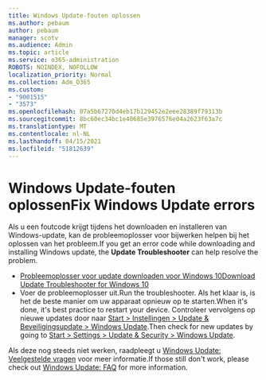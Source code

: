 ```yaml
---
title: Windows Update-fouten oplossen
ms.author: pebaum
author: pebaum
manager: scotv
ms.audience: Admin
ms.topic: article
ms.service: o365-administration
ROBOTS: NOINDEX, NOFOLLOW
localization_priority: Normal
ms.collection: Adm_O365
ms.custom:
- "9001515"
- "3573"
ms.openlocfilehash: 07a5b67270d4eb17b129452e2eee28389f79313b
ms.sourcegitcommit: 8bc60ec34bc1e40685e3976576e04a2623f63a7c
ms.translationtype: MT
ms.contentlocale: nl-NL
ms.lasthandoff: 04/15/2021
ms.locfileid: "51812639"
---
```

# <a name="fix-windows-update-errors"></a><span data-ttu-id="df343-102">Windows Update-fouten oplossen</span><span class="sxs-lookup"><span data-stu-id="df343-102">Fix Windows Update errors</span></span>

<span data-ttu-id="df343-103">Als u een foutcode krijgt tijdens het downloaden  en installeren van Windows-update, kan de probleemoplosser voor bijwerken helpen bij het oplossen van het probleem.</span><span class="sxs-lookup"><span data-stu-id="df343-103">If you get an error code while downloading and installing Windows update, the **Update Troubleshooter** can help resolve the problem.</span></span>

- [<span data-ttu-id="df343-104">Probleemoplosser voor update downloaden voor Windows 10</span><span class="sxs-lookup"><span data-stu-id="df343-104">Download Update Troubleshooter for Windows 10</span></span>](https://support.microsoft.com/help/4027322/windows-update-troubleshooter)
- <span data-ttu-id="df343-105">Voer de probleemoplosser uit.</span><span class="sxs-lookup"><span data-stu-id="df343-105">Run the troubleshooter.</span></span> <span data-ttu-id="df343-106">Als het klaar is, is het de beste manier om uw apparaat opnieuw op te starten.</span><span class="sxs-lookup"><span data-stu-id="df343-106">When it's done, it's best practice to restart your device.</span></span> <span data-ttu-id="df343-107">Controleer vervolgens op nieuwe updates door naar [Start > Instellingen > Update & Beveiligingsupdate > Windows Update](ms-settings:windowsupdate).</span><span class="sxs-lookup"><span data-stu-id="df343-107">Then check for new updates by going to [Start > Settings > Update & Security > Windows Update](ms-settings:windowsupdate).</span></span>

<span data-ttu-id="df343-108">Als deze nog steeds niet werken, raadpleegt u [Windows Update: Veelgestelde vragen](https://support.microsoft.com/help/12373/windows-update-faq) voor meer informatie.</span><span class="sxs-lookup"><span data-stu-id="df343-108">If those still don't work, please check out [Windows Update: FAQ](https://support.microsoft.com/help/12373/windows-update-faq) for more information.</span></span>
